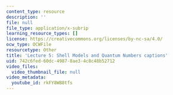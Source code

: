 ```yaml
---
content_type: resource
description: ''
file: null
file_type: application/x-subrip
learning_resource_types: []
license: https://creativecommons.org/licenses/by-nc-sa/4.0/
ocw_type: OCWFile
resourcetype: Other
title: 'Lecture 5: Shell Models and Quantum Numbers captions'
uid: 742c6fed-60dc-4987-8ae3-4c8c48b52712
video_files:
  video_thumbnail_file: null
video_metadata:
  youtube_id: rkFY8WB8tfs
---
```

